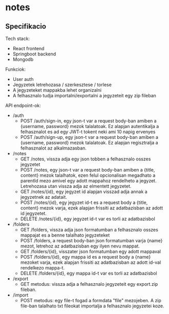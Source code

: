 # notes

## Specifikacio

Tech stack:
- React frontend
- Springboot backend
- Mongodb

Funkciok:
- User auth
- Jegyzetek letrehozasa / szerkesztese / torlese
- A jegyzeteket mappakba lehet organizalni
- A felhasznalo tudja importalni/exportalni a jegyzeteit egy zip fileban

API endpoint-ok:
- /auth
    - POST /auth/sign-in, egy json-t var a request body-ban amiben a {username, password} mezok talalatoak. Ez alapjan autentikalja a felhasznalot es ad egy JWT-t tokent neki ami 10 napig ervenyes
    - POST /auth/sign-up, egy json-t var a request body-ban amiben a {username, password} mezok talalatoak. Ez alapjan regisztralja a felhasznalot az alkalmazasban.
- /notes
    - GET /notes, vissza adja egy json tobben a felhasznalo osszes jegyzetet
    - POST /notes, egy json-t var a request body-ban amiben a {title, content} mezok talalhatok, ezen felul opcionalisan megadhato a parentId mezo amivel egy adott mappahoz rendelheto a jegyzet. Letrehozasa utan vissza adja az elmentett jegyzetet.
    - GET /notes/{id}, egy jegyzet id alapjan visszad adja annak a jegyzetnek az adatait.
    - POST /notes/{id}, egy jegyzet id-t es a request body a {title, content} mezok varja, ezek alapjan frissiti az adatbazisban az adott id jegyzetet.
    - DELETE /notes/{id}, egy jegyzet id-t var es torli az adatbazisbol
- /folders
    - GET /folders, vissza adja json formatumban a felhasznalo osszes mappajat es a benne talalhato jegyzeteket
    - POST /folders, a request body-ban json formatumban varja {name} mezot, letrehoz az adatbazisban egy ilyen nevu mappat.
    - GET /folders/{id}, visszater json formatumban egy adott mappaval
    - POST /folders/{id}, egy mappa id es a request body a {name} mezoket varja, ezek alapjan frissiti az adatbazisban az adott id-val rendelkezo mappa-t.
    - DELETE /folders/{id}, egy mappa id-t var es torli az adatbazisbol
- /export
    - GET metodus: vissza adja a felhasznalo jegyzeteit egy export.zip fileban.
- /import
    - POST metodus: egy file-t fogad a formdata "file" mezojeben. A zip file-ban talalhato txt fileokat importalja a felhasznalo jegyzetei koze. 